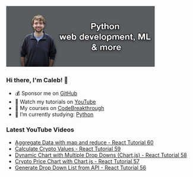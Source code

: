 <img src="github-cover-photo-my-face.jpg" width="400px" />

### Hi there, I'm Caleb! 🍛

- 💰 Sponsor me on [GitHub](https://github.com/sponsors/CalebCurry)
- 🎥 Watch my tutorials on [YouTube](https://www.youtube.com/calebthevideomaker2)
- 📗 My courses on [CodeBreakthrough](https://www.codebreakthrough.com)
- 🤔 I’m currently studying: [Python](https://www.youtube.com/watch?v=s3IvdkCq2_c&t=4254s)

### Latest YouTube Videos
<!-- YOUTUBE:START -->
- [Aggregate Data with map and reduce - React Tutorial 60](https://www.youtube.com/watch?v=NnXQX4sYcQk)
- [Calculate Crypto Values - React Tutorial 59](https://www.youtube.com/watch?v=nqMjpaCCLhs)
- [Dynamic Chart with Multiple Drop Downs &lpar;Chart.js&rpar; - React Tutorial 58](https://www.youtube.com/watch?v=MNRrrHhPj10)
- [Crypto Price Chart with Chart.js - React Tutorial 57](https://www.youtube.com/watch?v=ssUzV0bIPB8)
- [Generate Drop Down List from API - React Tutorial 56](https://www.youtube.com/watch?v=Mnz_Qpl5Q_s)
<!-- YOUTUBE:END -->
